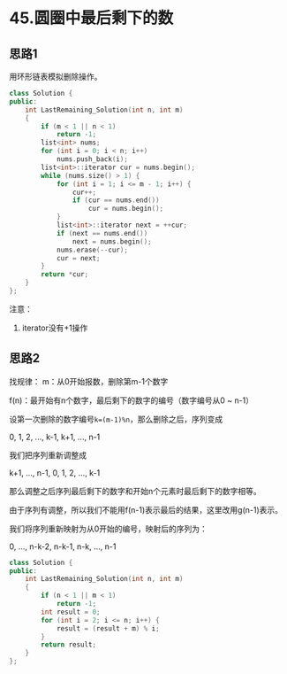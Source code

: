 # 45.圆圈中最后剩下的数
## 思路1
用环形链表模拟删除操作。
```C++
class Solution {
public:
    int LastRemaining_Solution(int n, int m)
    {
        if (m < 1 || n < 1)
            return -1;
        list<int> nums;
        for (int i = 0; i < n; i++)
            nums.push_back(i);
        list<int>::iterator cur = nums.begin();
        while (nums.size() > 1) {
            for (int i = 1; i <= m - 1; i++) {
                cur++;
                if (cur == nums.end())
                    cur = nums.begin();
            }
            list<int>::iterator next = ++cur;
            if (next == nums.end())
                next = nums.begin();
            nums.erase(--cur);
            cur = next;
        }
        return *cur;
    }
};
```
注意：
1. iterator没有+1操作

## 思路2
找规律：
m：从0开始报数，删除第m-1个数字

f(n)：最开始有n个数字，最后剩下的数字的编号（数字编号从0 ~ n-1）

设第一次删除的数字编号`k=(m-1)%n`，那么删除之后，序列变成

0, 1, 2, ..., k-1, k+1, ..., n-1

我们把序列重新调整成

k+1, ..., n-1, 0, 1, 2, ..., k-1

那么调整之后序列最后剩下的数字和开始n个元素时最后剩下的数字相等。

由于序列有调整，所以我们不能用f(n-1)表示最后的结果，这里改用g(n-1)表示。

我们将序列重新映射为从0开始的编号，映射后的序列为：

0, ..., n-k-2, n-k-1, n-k, ..., n-1


```C++
class Solution {
public:
    int LastRemaining_Solution(int n, int m)
    {
        if (n < 1 || m < 1)
            return -1;
        int result = 0;
        for (int i = 2; i <= n; i++) {
            result = (result + m) % i;
        }
        return result;
    }
};
```
